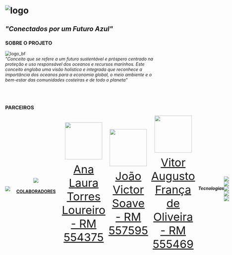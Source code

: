 # ![logo](https://github.com/mareasea/.github/assets/136378912/8ed2bc74-9c57-4ef6-b949-3e90b610463c)

## *"Conectados por um Futuro Azul"*

### SOBRE O PROJETO 
![logo_bf](https://github.com/mareasea/.github/assets/136378912/fcc42423-e490-4e67-b9f8-fe451b6bac55) 
<br>
*"Conceito que se refere a um futuro sustentável e próspero centrado na proteção e uso responsável dos oceanos e recursos marinhos. Este conceito engloba uma visão holística e integrada que reconhece a importância dos oceanos para a economia global, o meio ambiente e o bem-estar das comunidades costeiras e de todo o planeta"*

<br>
<br>

### PARCEIROS
<div style="display: flex; justify-content: space-between; align-items: center;">
<a href="https://www.fiap.com.br" target="_blank" style="text-align: center; margin-right: 10px;">
<img loading="lazy" src=https://github.com/mareasea/.github/assets/136378912/8eca5082-4fc2-417d-a5c6-2160af8069f3
</a>

<div style="display: flex; justify-content: space-between; align-items: center;">
<a href="https://www.oceans20brasil.org" target="_blank" style="text-align: center; margin-right: 10px;">
<img loading="lazy" src=https://github.com/mareasea/.github/assets/136378912/8ab0714c-e27f-4084-887d-d6a2aedebf25
</a>








#### COLABORADORES

<div style="display: flex; justify-content: space-between; align-items: center;">
<a href="https://github.com/AnaTorresLoureiro" target="_blank" style="text-align: center; margin-right: 10px;">
<img loading="lazy" src="https://avatars.githubusercontent.com/AnaTorresLoureiro" width=120>
<p style="font-size:min(2vh, 36px); margin-top: 10px;">Ana Laura Torres Loureiro - RM 554375</p>
</a>

<a href="https://github.com/jaoAprendiz" target="_blank" style="text-align: center; margin-right: 10px;">
<img loading="lazy" src="https://avatars.githubusercontent.com/jaoAprendiz" width=120>
<p style="font-size:min(2vh, 36px); margin-top: 10px;">João Victor Soave - RM 557595</p>
</a>
</div>

<a href="https://github.com/Vitorr-AF" target="_blank" style="text-align: center; margin-right: 10px;">
<img loading="lazy" src="https://avatars.githubusercontent.com/Vitorr-AF" width=120>
<p style="font-size:min(2vh, 36px); margin-top: 10px;">Vitor Augusto França de Oliveira - RM 555469</p>
</a>
</div>

##### Tecnologias
<a href="https://www.google.com/search?q=c++" target="_blank" style="margin-right:10px"><img src="https://img.shields.io/badge/C%2B%2B-black?style=for-the-badge&logo=C%2B%2B&logoColor=blue&labelColor=black"></a>
<a href="https://www.google.com/search?q=python" target="_blank" style="margin-right:10px"><img src="https://img.shields.io/badge/Python-black?style=for-the-badge&logo=Python&logoColor=blue&labelColor=yellow"></a>
<a href="https://www.google.com/search?q=html" target="_blank" style="margin-right:10px"><img src="https://img.shields.io/badge/HTML-orange?style=for-the-badge&logo=HTML5&logoColor=orange&labelColor=black"></a>
<a href="https://www.google.com/search?q=css" target="_blank" style="margin-right:10px"><img src="https://img.shields.io/badge/CSS-61DBFB?style=for-the-badge&logo=CSS3&logoColor=61DBFB&labelColor=black"></a>
<a href="https://www.google.com/search?q=javascript" target="_blank" style="margin-right:10px"><img src="https://img.shields.io/badge/JavaScript-yellow?style=for-the-badge&logo=JavaScript&logoColor=yellow&labelColor=black"></a>
